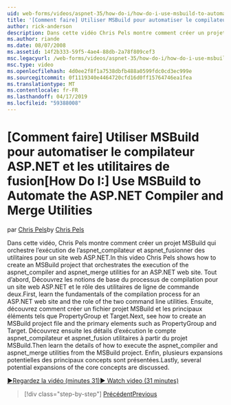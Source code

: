 ```yaml
---
uid: web-forms/videos/aspnet-35/how-do-i/how-do-i-use-msbuild-to-automate-the-aspnet-compiler-and-merge-utilities
title: '[Comment faire] Utiliser MSBuild pour automatiser le compilateur ASP.NET et les utilitaires de fusion | Microsoft Docs'
author: rick-anderson
description: Dans cette vidéo Chris Pels montre comment créer un projet MSBuild qui orchestre l’exécution des utilitaires aspnet_compiler et aspnet_merge pour un ASP...
ms.author: riande
ms.date: 08/07/2008
ms.assetid: 14f2b333-59f5-4ae4-88db-2a78f809cef3
msc.legacyurl: /web-forms/videos/aspnet-35/how-do-i/how-do-i-use-msbuild-to-automate-the-aspnet-compiler-and-merge-utilities
msc.type: video
ms.openlocfilehash: 4d0ee2f8f1a7538dbfb488a0599fdc0cd3ec999e
ms.sourcegitcommit: 0f1119340e4464720cfd16d0ff15764746ea1fea
ms.translationtype: MT
ms.contentlocale: fr-FR
ms.lasthandoff: 04/17/2019
ms.locfileid: "59388008"
---
```

# <a name="how-do-i-use-msbuild-to-automate-the-aspnet-compiler-and-merge-utilities"></a><span data-ttu-id="2a118-103">[Comment faire] Utiliser MSBuild pour automatiser le compilateur ASP.NET et les utilitaires de fusion</span><span class="sxs-lookup"><span data-stu-id="2a118-103">[How Do I:] Use MSBuild to Automate the ASP.NET Compiler and Merge Utilities</span></span>

<span data-ttu-id="2a118-104">par [Chris Pels](https://twitter.com/chrispels)</span><span class="sxs-lookup"><span data-stu-id="2a118-104">by [Chris Pels](https://twitter.com/chrispels)</span></span>

<span data-ttu-id="2a118-105">Dans cette vidéo, Chris Pels montre comment créer un projet MSBuild qui orchestre l’exécution de l’aspnet\_compilateur et aspnet\_fusionner des utilitaires pour un site web ASP.NET.</span><span class="sxs-lookup"><span data-stu-id="2a118-105">In this video Chris Pels shows how to create an MSBuild project that orchestrates the execution of the aspnet\_compiler and aspnet\_merge utilities for an ASP.NET web site.</span></span> <span data-ttu-id="2a118-106">Tout d’abord, Découvrez les notions de base du processus de compilation pour un site web ASP.NET et le rôle des utilitaires de ligne de commande deux.</span><span class="sxs-lookup"><span data-stu-id="2a118-106">First, learn the fundamentals of the compilation process for an ASP.NET web site and the role of the two command line utilities.</span></span> <span data-ttu-id="2a118-107">Ensuite, découvrez comment créer un fichier projet MSBuild et les principaux éléments tels que PropertyGroup et Target.</span><span class="sxs-lookup"><span data-stu-id="2a118-107">Next, see how to create an MSBuild project file and the primary elements such as PropertyGroup and Target.</span></span> <span data-ttu-id="2a118-108">Découvrez ensuite les détails d’exécution le compte aspnet\_compilateur et aspnet\_fusion utilitaires à partir du projet MSBuild.</span><span class="sxs-lookup"><span data-stu-id="2a118-108">Then learn the details of how to execute the aspnet\_compiler and aspnet\_merge utilities from the MSBuild project.</span></span> <span data-ttu-id="2a118-109">Enfin, plusieurs expansions potentielles des principaux concepts sont présentées.</span><span class="sxs-lookup"><span data-stu-id="2a118-109">Lastly, several potential expansions of the core concepts are discussed.</span></span>

[<span data-ttu-id="2a118-110">&#9654;Regardez la vidéo (minutes 31)</span><span class="sxs-lookup"><span data-stu-id="2a118-110">&#9654; Watch video (31 minutes)</span></span>](https://channel9.msdn.com/Blogs/ASP-NET-Site-Videos/how-do-i-use-msbuild-to-automate-the-aspnet-compiler-and-merge-utilities)

> [!div class="step-by-step"]
> [<span data-ttu-id="2a118-111">Précédent</span><span class="sxs-lookup"><span data-stu-id="2a118-111">Previous</span></span>](how-do-i-serialize-a-graph-with-the-entity-framework.md)
